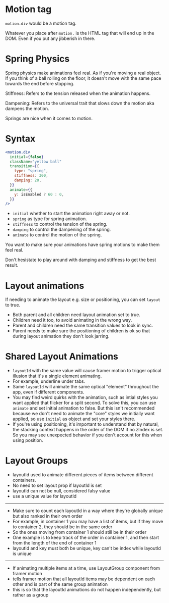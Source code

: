 # Motion tag

`motion.div` would be a motion tag.

Whatever you place after `motion.` is the HTML tag that will end up in the DOM. Even if you put any jibberish in there.

# Spring Physics

Spring physics make animations feel real. As if you're moving a real object. If you think of a ball rolling on the floor, it doesn't move with the same pace towards the end before stopping.

Stiffness: Refers to the tension released when the animation happens.

Dampening: Refers to the universal trait that slows down the motion aka dampens the motion.

Springs are nice when it comes to motion.

# Syntax

```jsx
<motion.div
  initial={false}
  className="yellow ball"
  transition={{
    type: "spring",
    stiffness: 300,
    damping: 20,
  }}
  animate={{
    y: isEnabled ? 60 : 0,
  }}
/>
```

- `initial` whether to start the animation right away or not.
- `spring` as type for spring animation.
- `stiffness` to control the tension of the spring.
- `damping` to control the dampening of the spring.
- `animate` to control the motion of the spring.

You want to make sure your animations have spring motions to make them feel real.

Don't hesistate to play around with damping and stiffness to get the best result.

# Layout animations

If needing to animate the layout e.g. size or positioning, you can set `layout` to true.

- Both parent and all children need layout animation set to true.
- Children need it too, to avoid animating in the wrong way.
- Parent and children need the same transition values to look in sync.
- Parent needs to make sure the positioning of children is ok so that during layout animation they don't look jarring.

# Shared Layout Animations

- `layoutId` with the same value will cause framer motion to trigger optical illusion that it's a single element animating.
- For example, underline under tabs.
- Same `layoutId` will animate the same optical "element" throughout the app, even if different components.
- You may find weird quirks with the animation, such as intial styles you want applied that flicker for a split second. To solve this, you can use `animate` and set initial animation to false. But this isn't recommended because we don't need to animate the "core" styles we initially want applied, so use `initial` as object and set your styles there.
- If you're using positioning, it's important to understand that by natural, the stacking context happens in the order of the DOM if no zIndex is set. So you may see unexpected behavior if you don't account for this when using position.

# Layout Groups

- layoutId used to animate different pieces of items between different containers.
- No need to set layout prop if layoutId is set
- layoutId can not be null, considered falsy value
- use a unique value for layoutId

---

- Make sure to count each layoutId in a way where they're globally unique but also ranked in their own order
- For example, in container 1 you may have a list of items, but if they move to container 2, they should be in the same order
- So the ones moving from container 1 should still be in their order
- One example is to keep track of the order in container 1, and then start from the length of the end of container 1
- layoutId and key must both be unique, key can't be index while layoutId is unique

---

- If animating multiple items at a time, use LayoutGroup component from framer motion
- tells framer motion that all layoutId items may be dependent on each other and is part of the same group animation
- this is so that the layoutId animations do not happen independently, but rather as a group
